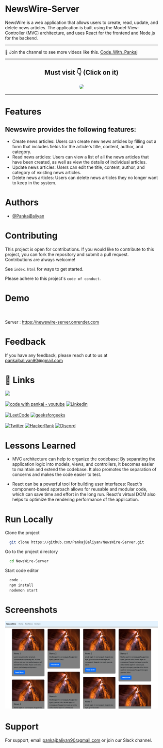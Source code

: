 # NewsWire-Server

NewsWire is a web application that allows users to create, read, update, and delete news articles. The application is built using the Model-View-Controller (MVC) architecture, and uses React for the frontend and Node.js for the backend.

<hr>

💙 Join the channel to see more videos like this. [Code_With_Pankaj](https://www.youtube.com/c/CodeWithPankaj1?sub_confirmation=1)
<hr>

<div align=center>

## Must visit 👇 (Click on it)

[<img src="https://lh3.googleusercontent.com/3zkP2SYe7yYoKKe47bsNe44yTgb4Ukh__rBbwXwgkjNRe4PykGG409ozBxzxkrubV7zHKjfxq6y9ShogWtMBMPyB3jiNps91LoNH8A=s500" width="150" style="border-radius:10px">](https://www.youtube.com/c/CodeWithPankaj1?sub_confirmation=1)

</div>

<hr>

# Features

## Newswire provides the following features:

- Create news articles: Users can create new news articles by filling out a form that includes fields for the article's title, content, author, and category.
- Read news articles: Users can view a list of all the news articles that have been created, as well as view the details of individual articles.
- Update news articles: Users can edit the title, content, author, and category of existing news articles.
- Delete news articles: Users can delete news articles they no longer want to keep in the system.

# Authors

- [@PankajBaliyan](https://www.github.com/pankajbaliyan)


# Contributing

This project is open for contributions. If you would like to contribute to this project, you can fork the repository and submit a pull request.<br>
Contributions are always welcome!

See `index.html` for ways to get started.

Please adhere to this project's `code of conduct`.


# Demo

<!-- https://profile-cards-view.vercel.app -->
<br><br>
Server : https://newswire-server.onrender.com
<!-- https://pankajbaliyan.github.io/Profile-Cards-View/ -->


# Feedback

If you have any feedback, please reach out to us at pankajbaliyan90@gmail.com


# 🔗 Links

[<img src="https://www.seekpng.com/png/detail/111-1112824_picture-my-portfolio-logo-png.png" width="150">](https://codewithpankaj.vercel.app)

<a href="https://www.youtube.com/c/codewithpankaj1?sub_confirmation=1" target="blank"><img align="center" src="https://img.shields.io/badge/YouTube-%23FF0000.svg?style=for-the-badge&logo=YouTube&logoColor=white" alt="code with pankaj - youtube" height="40"/></a>
<a href="https://linkedin.com/in/pankaj-kumar-90" target="blank"><img align="center" src="https://img.shields.io/badge/linkedin-%230077B5.svg?style=for-the-badge&logo=linkedin&logoColor=white" alt="Linkedin" height="40"/></a><br><br>
<a href="https://leetcode.com/pankajkumar90/" target="blank"><img align="center" src="https://img.shields.io/badge/LeetCode-000000?style=for-the-badge&logo=LeetCode&logoColor=#d16c06" alt="LeetCode" height="40"/></a>
<a href="https://auth.geeksforgeeks.org/user/im_pankaj/practice/" target="blank"><img align="center" src="https://img.shields.io/badge/GeeksforGeeks-gray?style=for-the-badge&logo=geeksforgeeks&logoColor=35914c" alt="geeksforgeeks" height="40"/></a><br><br>
<a href="https://twitter.com/_pankaj_kumar__" target="blank"><img align="center" src="https://img.shields.io/badge/Twitter-%231DA1F2.svg?style=for-the-badge&logo=Twitter&logoColor=white" alt="Twitter" height="40"/></a>
<a href="https://www.hackerrank.com/pankajbaliyan90" target="blank"><img align="center" src="https://img.shields.io/badge/-Hackerrank-2EC866?style=for-the-badge&logo=HackerRank&logoColor=white" alt="HackerRank" height="40"/></a>
<a href="https://discord.gg/qYz4cYc9zP" target="blank"><img align="center" src="https://img.shields.io/badge/Discord-5865F2?style=for-the-badge&logo=discord&logoColor=white" alt="Discord" height="40"/></a>


# Lessons Learned

- MVC architecture can help to organize the codebase: By separating the application logic into models, views, and controllers, it becomes easier to maintain and extend the codebase. It also promotes the separation of concerns and makes the code easier to test.

- React can be a powerful tool for building user interfaces: React's component-based approach allows for reusable and modular code, which can save time and effort in the long run. React's virtual DOM also helps to optimize the rendering performance of the application.
# Run Locally

Clone the project

```bash
  git clone https://github.com/PankajBaliyan/NewsWire-Server.git
```

Go to the project directory

```bash
  cd NewsWire-Server
```

Start code editor

```bash
  code .
  npm install
  nodemon start
```


# Screenshots

![App Screenshot](./preview.webp)


# Support

For support, email pankajbaliyan90@gmail.com or join our Slack channel.